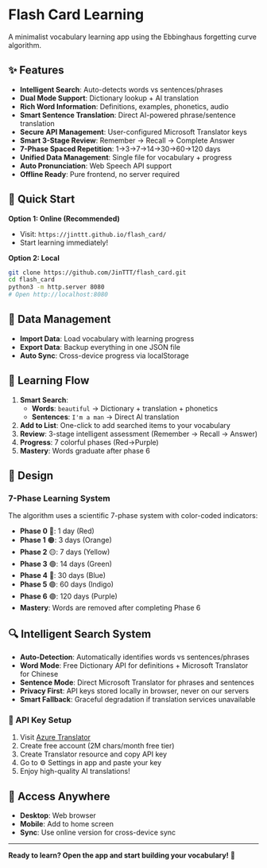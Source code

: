 # Flash Card Learning

A minimalist vocabulary learning app using the Ebbinghaus forgetting curve algorithm.

## ✨ Features

- **Intelligent Search**: Auto-detects words vs sentences/phrases
- **Dual Mode Support**: Dictionary lookup + AI translation
- **Rich Word Information**: Definitions, examples, phonetics, audio
- **Smart Sentence Translation**: Direct AI-powered phrase/sentence translation
- **Secure API Management**: User-configured Microsoft Translator keys
- **Smart 3-Stage Review**: Remember → Recall → Complete Answer
- **7-Phase Spaced Repetition**: 1→3→7→14→30→60→120 days
- **Unified Data Management**: Single file for vocabulary + progress
- **Auto Pronunciation**: Web Speech API support
- **Offline Ready**: Pure frontend, no server required

## 🚀 Quick Start

**Option 1: Online (Recommended)**
- Visit: `https://jinttt.github.io/flash_card/`
- Start learning immediately!

**Option 2: Local**
```bash
git clone https://github.com/JinTTT/flash_card.git
cd flash_card
python3 -m http.server 8080
# Open http://localhost:8080
```

## 💾 Data Management

- **Import Data**: Load vocabulary with learning progress
- **Export Data**: Backup everything in one JSON file
- **Auto Sync**: Cross-device progress via localStorage

## 🎯 Learning Flow

1. **Smart Search**: 
   - **Words**: `beautiful` → Dictionary + translation + phonetics
   - **Sentences**: `I'm a man` → Direct AI translation
2. **Add to List**: One-click to add searched items to your vocabulary
3. **Review**: 3-stage intelligent assessment (Remember → Recall → Answer)
4. **Progress**: 7 colorful phases (Red→Purple)
5. **Mastery**: Words graduate after phase 6

## 🎨 Design

### 7-Phase Learning System
The algorithm uses a scientific 7-phase system with color-coded indicators:
- **Phase 0** 🔴: 1 day (Red)
- **Phase 1** 🟠: 3 days (Orange)
- **Phase 2** 🟡: 7 days (Yellow)
- **Phase 3** 🟢: 14 days (Green)
- **Phase 4** 🔵: 30 days (Blue)
- **Phase 5** 🟣: 60 days (Indigo)
- **Phase 6** 🟣: 120 days (Purple)
- **Mastery**: Words are removed after completing Phase 6

## 🔍 Intelligent Search System

- **Auto-Detection**: Automatically identifies words vs sentences/phrases
- **Word Mode**: Free Dictionary API for definitions + Microsoft Translator for Chinese
- **Sentence Mode**: Direct Microsoft Translator for phrases and sentences
- **Privacy First**: API keys stored locally in browser, never on our servers
- **Smart Fallback**: Graceful degradation if translation services unavailable

### 🔑 API Key Setup
1. Visit [Azure Translator](https://azure.microsoft.com/services/cognitive-services/translator/)
2. Create free account (2M chars/month free tier)
3. Create Translator resource and copy API key
4. Go to ⚙️ Settings in app and paste your key
5. Enjoy high-quality AI translations!

## 📱 Access Anywhere

- **Desktop**: Web browser
- **Mobile**: Add to home screen
- **Sync**: Use online version for cross-device sync

---

**Ready to learn? Open the app and start building your vocabulary!** 🚀